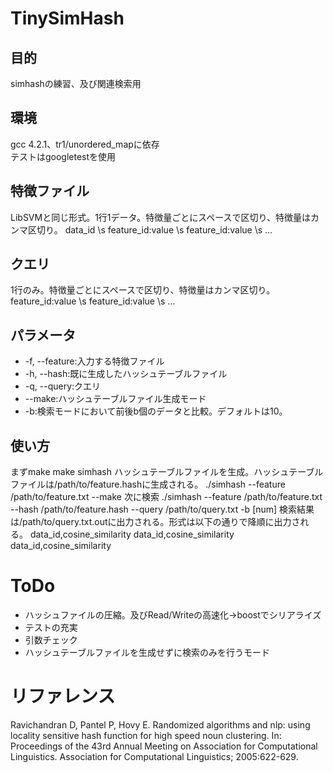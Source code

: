 # TinySimHash  

## 目的

simhashの練習、及び関連検索用

## 環境

gcc 4.2.1、tr1/unordered\_mapに依存  
テストはgoogletestを使用

## 特徴ファイル

LibSVMと同じ形式。1行1データ。特徴量ごとにスペースで区切り、特徴量はカンマ区切り。
	data_id \s feature_id:value \s feature_id:value \s ...

## クエリ

1行のみ。特徴量ごとにスペースで区切り、特徴量はカンマ区切り。
	feature_id:value \s feature_id:value \s ...

## パラメータ

* -f, --feature:入力する特徴ファイル  
* -h, --hash:既に生成したハッシュテーブルファイル   
* -q, --query:クエリ
* --make:ハッシュテーブルファイル生成モード  
* -b:検索モードにおいて前後b個のデータと比較。デフォルトは10。  

## 使い方

まずmake
	make simhash
ハッシュテーブルファイルを生成。ハッシュテーブルファイルは/path/to/feature.hashに生成される。
	./simhash --feature /path/to/feature.txt --make
次に検索
	./simhash --feature /path/to/feature.txt --hash /path/to/feature.hash --query /path/to/query.txt -b [num]
検索結果は/path/to/query.txt.outに出力される。形式は以下の通りで降順に出力される。
	data_id,cosine_similarity
	data_id,cosine_similarity
	data_id,cosine_similarity

# ToDo

* ハッシュファイルの圧縮。及びRead/Writeの高速化→boostでシリアライズ
* テストの充実
* 引数チェック
* ハッシュテーブルファイルを生成せずに検索のみを行うモード

# リファレンス
Ravichandran D, Pantel P, Hovy E.
Randomized algorithms and nlp: using locality sensitive hash function for high speed noun clustering.
In: Proceedings of the 43rd Annual Meeting on Association for Computational Linguistics. Association for Computational Linguistics;
2005:622-629.

